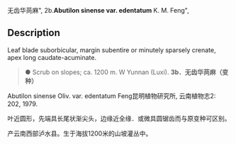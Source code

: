 无齿华苘麻",
2b.**Abutilon sinense var. edentatum** K. M. Feng",

## Description
Leaf blade suborbicular, margin subentire or minutely sparsely crenate, apex long caudate-acuminate.

> ●  Scrub on slopes; ca. 1200 m. W Yunnan (Luxi).
**3b．无齿华苘麻（变种）**

Abutilon sinense Oliv. var. edentatum Feng昆明植物研究所, 云南植物志2: 202, 1979.

叶近圆形，先端具长尾状渐尖头，边缘近全缘．或微具圆锯齿而与原变种可区别。

产云南西部泸水县。生于海拔1200米的山坡灌丛中。
